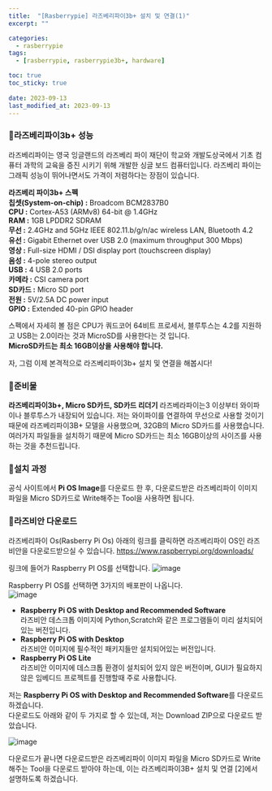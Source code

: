 ```yaml
---
title:  "[Rasberrypie] 라즈베리파이3b+ 설치 및 연결(1)"
excerpt: ""

categories:
  - rasberrypie
tags:
  - [rasberrypie, rasberrypie3b+, hardware]

toc: true
toc_sticky: true
 
date: 2023-09-13
last_modified_at: 2023-09-13
---
```



### 📜라즈베리파이3b+ 성능

라즈베리파이는 영국 잉글랜드의 라즈베리 파이 재단이 학교와 개발도상국에서 기초 컴퓨터 과학의 교육을 증진 시키기 위해 개발한 싱글 보드 컴퓨터입니다.
라즈베리 파이는 그래픽 성능이 뛰어나면서도 가격이 저렴하다는 장점이 있습니다.

**라즈베리 파이3b+ 스펙**  
**칩셋(System-on-chip) :**  Broadcom BCM2837B0  
**CPU :** Cortex-A53 (ARMv8) 64-bit @ 1.4GHz  
**RAM :** 1GB LPDDR2 SDRAM  
**무선 :** 2.4GHz and 5GHz IEEE 802.11.b/g/n/ac wireless LAN, Bluetooth 4.2  
**유선 :** Gigabit Ethernet over USB 2.0 (maximum throughput 300 Mbps)  
**영상 :** Full-size HDMI / DSI display port (touchscreen display)  
**음성 :** 4-pole stereo output  
**USB :** 4 USB 2.0 ports  
**카메라 :**  CSI camera port  
**SD카드 :**  Micro SD port  
**전원 :** 5V/2.5A DC power input  
**GPIO :**  Extended 40-pin GPIO header  
  

스펙에서 자세히 볼 점은 CPU가 쿼드코어 64비트 프로세서, 블루투스는 4.2를 지원하고 USB는 2.0이라는 것과 MicroSD를 사용한다는 것 입니다.  
**MicroSD카드는 최소 16GB이상을 사용해야 합니다.**

자, 그럼 이제 본격적으로 라즈베리파이3b+ 설치 및 연결을 해봅시다!
  
  
  
### 📜준비물
**라즈베리파이3b+, Micro SD카드, SD카드 리더기**
라즈베라파이는3 이상부터 와이파이나 블루투스가 내장되어 있습니다. 저는 와이파이를 연결하여 무선으로 사용할 것이기 때문에 라즈베리파이3B+ 모델을 사용했으며, 32GB의 Micro SD카드를 사용했습니다.
여러가지 파일들을 설치하기 때문에 Micro SD카드는 최소 16GB이상의 사이즈를 사용하는 것을 추천드립니다.
  
### 📜설치 과정
공식 사이트에서 **Pi OS Image**를 다운로드 한 후, 다운로드받은 라즈베리파이 이미지 파일을 Micro SD카드로 Write해주는 Tool을 사용하면 됩니다.

### 📜라즈비안 다운로드
라즈베리파이 Os(Rasberry Pi Os)
아래의 링크를 클릭하면 라즈베리파이 OS인 라즈비안을 다운로드받으실 수 있습니다.
<https://www.raspberrypi.org/downloads/>  

링크에 들어가 Raspberry PI OS를 선택합니다. 
![image](https://user-images.githubusercontent.com/59803206/89980544-10f27700-dcad-11ea-8957-284e1d8b5fef.png)    

Raspberry PI OS를 선택하면 3가지의 배포판이 나옵니다.  
![image](https://user-images.githubusercontent.com/59803206/89980820-99711780-dcad-11ea-90ce-d98b1355a3ce.png)    

* **Raspberry Pi OS with Desktop and Recommended Software**  
라즈비안 데스크톱 이미지에 Python,Scratch와 같은 프로그램들이 미리 설치되어있는 버전입니다.  
* **Raspberry Pi OS with Desktop**  
라즈비안 이미지에 필수적인 패키지들만 설치되어있는 버전입니다.    
* **Raspberry Pi OS Lite**  
라즈비안 이미지에 데스크톱 환경이 설치되어 있지 않은 버전이며, GUI가 필요하지 않은 임베디드 프로젝트를 진행할때 주로 사용합니다.    


저는 **Raspberry Pi OS with Desktop and Recommended Software**를 다운로드하겠습니다.  
다운로드도 아래와 같이 두 가지로 할 수 있는데, 저는 Download ZIP으로 다운로드 받았습니다.    

![image](https://user-images.githubusercontent.com/59803206/89981291-97f41f00-dcae-11ea-876e-f43677fa1d67.png)      

다운로드가 끝나면 다운로드받은 라즈베리파이 이미지 파일을 Micro SD카드로 Write해주는 Tool을 다운로드 받아야 하는데, 이는 라즈베리파이3B+ 설치 및 연결 [2]에서 설명하도록 하겠습니다.  
